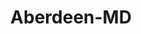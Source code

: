 ---
title: Aberdeen-MD
slug: aberdeen-md
f_state:
- cms/state/maryland.md
f_locations:
- cms/payday-loan/cash-it-7750.md
- cms/payday-loan/cash-it-llc-7773.md
- cms/payday-loan/express-check-16923.md
- cms/payday-loan/express-check-16924.md
- cms/payday-loan/north-side-liquors-23111.md
- cms/payday-loan/short-stop-beverage-barn-26384.md
- cms/payday-loan/short-stop-beverage-barn-26385.md
updated-on: '2024-05-30T13:41:28.615Z'
created-on: '2024-05-30T13:41:28.615Z'
published-on: '2024-05-30T13:54:32.469Z'
f_city: Aberdeen
layout: '[city].html'
tags: city
---
